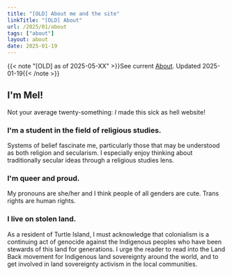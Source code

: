 ```yaml
---
title: "[OLD] About me and the site"
linkTitle: "[OLD] About"
url: /2025/01/about
tags: ["about"]
layout: about
date: 2025-01-19
---
```


{{< note "[OLD] as of 2025-05-XX" >}}See current [About](/about). Updated 2025-01-19{{< /note >}}

## I'm Mel!

Not your average twenty-something: _I_ made this sick as hell website!

### I'm a student in the field of religious studies.

Systems of belief fascinate me, particularly those that may be understood as both religion and secularism. I especially enjoy thinking about traditionally secular ideas through a religious studies lens.

### I'm queer and proud.

My pronouns are she/her and I think people of all genders are cute. Trans rights are human rights.

### I live on stolen land.

As a resident of Turtle Island, I must acknowledge that colonialism is a continuing act of genocide against the Indigenous peoples who have been stewards of this land for generations. I urge the reader to read into the Land Back movement for Indigenous land sovereignty around the world, and to get involved in land sovereignty activism in the local communities.
